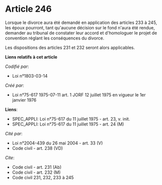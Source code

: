 # Article 246

Lorsque le divorce aura été demandé en application des articles 233 à 245, les époux pourront, tant qu'aucune décision sur le
fond n'aura été rendue, demander au tribunal de constater leur accord et d'homologuer le projet de convention réglant les
conséquences du divorce.

Les dispositions des articles 231 et 232 seront alors applicables.

**Liens relatifs à cet article**

_Codifié par_:

  - Loi n°1803-03-14

_Créé par_:

  - Loi n°75-617 1975-07-11 art. 1 JORF 12 juillet 1975 en vigueur le 1er janvier 1976

**Liens**:

  - SPEC_APPLI: Loi n°75-617 du 11 juillet 1975 - art. 23, v. init.
  - SPEC_APPLI: Loi n°75-617 du 11 juillet 1975 - art. 24 (M)

_Cité par_:

  - Loi n°2004-439 du 26 mai 2004 - art. 33 (V)
  - Code civil - art. 238 (VD)

_Cite_:

  - Code civil - art. 231 (Ab)
  - Code civil - art. 232 (M)
  - Code civil 231, 232, 233 à 245
